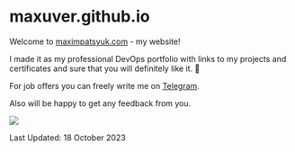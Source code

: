# maxuver.github.io
Welcome to [maximpatsyuk.com](https://maximpatsyuk.com) - my website!

I made it as my professional DevOps portfolio with links to my projects and certificates and sure that you will definitely like it. 🙂

For job offers you can freely write me on [Telegram](https://t.me/maxuver).

Also will be happy to get any feedback from you.

![](DSC_0781.jpg)

Last Updated: 18 October 2023